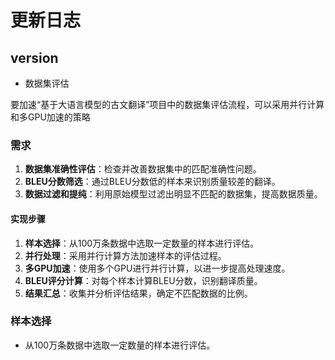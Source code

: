 # 更新日志

## version

- 数据集评估

要加速“基于大语言模型的古文翻译”项目中的数据集评估流程，可以采用并行计算和多GPU加速的策略

### 需求

1. **数据集准确性评估**：检查并改善数据集中的匹配准确性问题。
2. **BLEU分数筛选**：通过BLEU分数低的样本来识别质量较差的翻译。
3. **数据过滤和提纯**：利用原始模型过滤出明显不匹配的数据集，提高数据质量。

#### 实现步骤

1. **样本选择**：从100万条数据中选取一定数量的样本进行评估。
2. **并行处理**：采用并行计算方法加速样本的评估过程。
3. **多GPU加速**：使用多个GPU进行并行计算，以进一步提高处理速度。
4. **BLEU评分计算**：对每个样本计算BLEU分数，识别翻译质量。
5. **结果汇总**：收集并分析评估结果，确定不匹配数据的比例。

### **样本选择**

- 从100万条数据中选取一定数量的样本进行评估。
